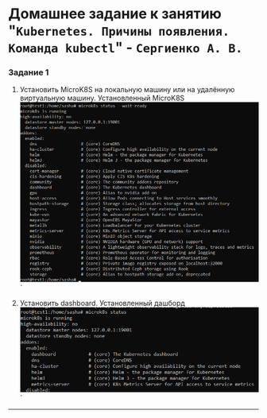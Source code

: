 # Домашнее задание к занятию "`Kubernetes. Причины появления. Команда kubectl`" - `Сергиенко А. В.`

### Задание 1
1. Установить MicroK8S на локальную машину или на удалённую виртуальную машину.
Установленный MicroK8S  
![MicroK8S](https://github.com/SashkaSer/kuber/blob/main/1.1/images/installed_microk8s.png)`

2. Установить dashboard.
Установленный дашборд  
![dash](https://github.com/SashkaSer/kuber/blob/main/1.1/images/dash.png)`
---